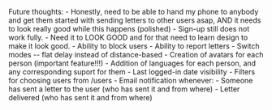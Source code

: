 Future thoughts: - Honestly, need to be able to hand my phone to anybody and get them started with sending letters to other users asap, AND it needs to look really good while this happens (polished) - Sign-up still does not work fully. - Need it to LOOK GOOD and for that need to learn design to make it look good. - Ability to block users - Ability to report letters - Switch modes -- flat delay instead of distance-based - Creation of avatars for each person (important feature!!!) - Addition of languages for each person, and any corresponding suport for them - Last logged-in date visibility - Filters for choosing users from /users - Email notification whenever: - Someone has sent a letter to the user (who has sent it and from where) - Letter delivered (who has sent it and from where)
